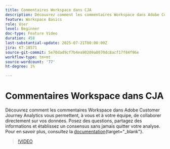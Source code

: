 ```yaml
---
title: Commentaires Workspace dans CJA
description: Découvrez comment les commentaires Workspace dans Adobe Customer Journey Analytics vous permettent, à vous et à votre équipe, de collaborer directement sur vos données. Posez des questions, partagez des informations et établissez un consensus sans jamais quitter votre analyse.
feature: Workspace Basics
role: User
level: Beginner
doc-type: Feature Video
duration: 458
last-substantial-update: 2025-07-21T00:00:00Z
jira: KT-18571
source-git-commit: 5e70dad9cf7b4ea90209a8070dc8acf17f84f96e
workflow-type: tm+mt
source-wordcount: '77'
ht-degree: 1%

---
```



# Commentaires Workspace dans CJA

Découvrez comment les commentaires Workspace dans Adobe Customer Journey Analytics vous permettent, à vous et à votre équipe, de collaborer directement sur vos données. Posez des questions, partagez des informations et établissez un consensus sans jamais quitter votre analyse. Pour en savoir plus, consultez la [documentation](https://experienceleague.adobe.com/fr/docs/analytics-platform/using/cja-workspace/build-workspace-project/comment-projects){target="_blank"}.

>[!VIDEO](https://video.tv.adobe.com/v/3469448/?learn=on&enablevpops&captions=fre_fr)
